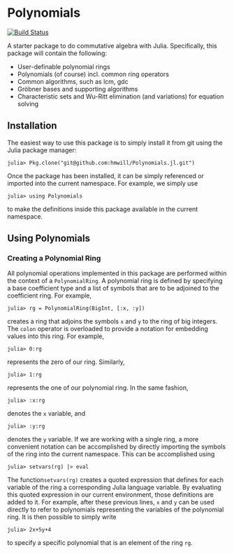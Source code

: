 # Polynomials

[![Build Status](https://travis-ci.org/hmwill/Polynomials.jl.png)](https://travis-ci.org/hmwill/Polynomials.jl)

A starter package to do commutative algebra with Julia. Specifically, this package will contain the following:

- User-definable polynomial rings
- Polynomials (of course) incl. common ring operators
- Common algorithms, such as lcm, gdc
- Gröbner bases and supporting algorithms
- Characteristic sets and Wu-Ritt elimination (and variations) for equation solving

## Installation

The easiest way to use this package is to simply install it from git using the Julia
package manager:

	julia> Pkg.clone("git@github.com:hmwill/Polynomials.jl.git")

Once the package has been installed, it can be simply referenced or imported into
the current namespace. For example, we simply use

	julia> using Polynomials

to make the definitions inside this package available in the current namespace.
	
## Using Polynomials

### Creating a Polynomial Ring

All polynomial operations implemented in this package are performed within the context
of a `PolynomialRing`. A polynomial ring is defined by specifying a base coefficient type
and a list of symbols that are to be adjoined to the coefficient ring. For example,

	julia> rg = PolynomialRing(BigInt, [:x, :y])
	
creates a ring that adjoins the symbols `x` and `y` to the ring of big integers. The `colon` 
operator is overloaded to provide a notation for embedding values into this ring. For example,

	julia> 0:rg

represents the zero of our ring. Similarly,

	julia> 1:rg

represents the one of our polynomial ring. In the same fashion,

	julia> :x:rg

denotes the `x` variable, and 

	julia> :y:rg

denotes the `y` variable. If we are working with a single ring, a more convenient notation
can be accomplished by directly importing the symbols of the ring into the current namespace.
This can be accomplished using

	julia> setvars(rg) |> eval

The function`setvars(rg)` creates a quoted expression that defines for each variable of the
ring a corresponding Julia language variable. By evaluating this quoted expression in our
current environment, those definitions are added to it. For example, after these previous lines, `x` and `y` can be used directly to refer to polynomials representing the variables
of the polynomial ring. It is then possible to simply write

	julia> 2x+5y+4

to specify a specific polynomial that is an element of the ring `rg`.